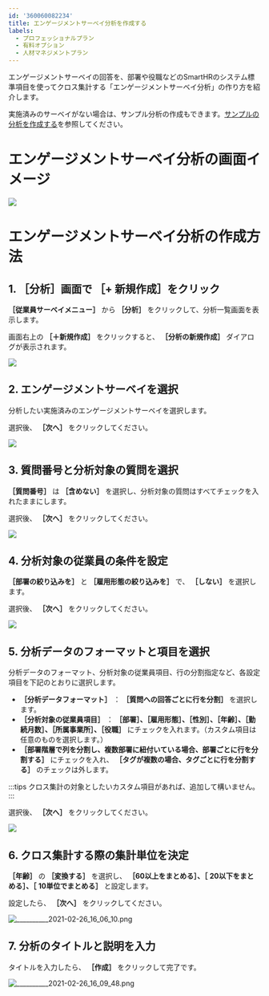 ```yaml
---
id: '360060082234'
title: エンゲージメントサーベイ分析を作成する
labels:
  - プロフェッショナルプラン
  - 有料オプション
  - 人材マネジメントプラン
---
```

エンゲージメントサーベイの回答を、部署や役職などのSmartHRのシステム標準項目を使ってクロス集計する「エンゲージメントサーベイ分析」の作り方を紹介します。

実施済みのサーベイがない場合は、サンプル分析の作成もできます。[サンプルの分析を作成する](https://knowledge.smarthr.jp/hc/ja/articles/360053607134)を参照してください。

# エンゲージメントサーベイ分析の画面イメージ

![](./bunseki.png)

# エンゲージメントサーベイ分析の作成方法

## 1\. ［分析］画面で ［+ 新規作成］をクリック

 **［従業員サーベイメニュー］** から **［分析］** をクリックして、分析一覧画面を表示します。

画面右上の **［＋新規作成］** をクリックすると、 **［分析の新規作成］** ダイアログが表示されます。

![](./__________2021-02-26_15_39_58.png)

## 2\. エンゲージメントサーベイを選択

分析したい実施済みのエンゲージメントサーベイを選択します。

選択後、 **［次へ］** をクリックしてください。

![](./__________2021-02-26_15_54_28.png)

## 3\. 質問番号と分析対象の質問を選択

 **［質問番号］** は **［含めない］** を選択し、分析対象の質問はすべてチェックを入れたままにします。

選択後、 **［次へ］** をクリックしてください。

![](./engagement_01.png)

## 4\. 分析対象の従業員の条件を設定

 **［部署の絞り込みを］** と **［雇用形態の絞り込みを］** で、 **［しない］** を選択します。

選択後、 **［次へ］** をクリックしてください。

![](./__________2021-02-26_15_50_03.png)

## 5\. 分析データのフォーマットと項目を選択

分析データのフォーマット、分析対象の従業員項目、行の分割指定など、各設定項目を下記のとおりに選択します。

-  **［分析データフォーマット］** ： **［質問への回答ごとに行を分割］** を選択します。
-  **［分析対象の従業員項目］** ： **［部署］、［雇用形態］、［性別］、［年齢］、［勤続月数］、［所属事業所］、［役職］** にチェックを入れます。（カスタム項目は任意のものを選択します。）
-  **［部署階層で列を分割し、複数部署に紐付いている場合、部署ごとに行を分割する］** にチェックを入れ、 **［タグが複数の場合、タグごとに行を分割する］** のチェックは外します。

:::tips
クロス集計の対象としたいカスタム項目があれば、追加して構いません。
:::

選択後、 **［次へ］** をクリックしてください。

![](./__________2021-02-26_16_01_57.png)

## 6\. クロス集計する際の集計単位を決定

 **［年齢］** の **［変換する］** を選択し、 **［60以上をまとめる］、［**  **20以下をまとめる］、［**  **10単位でまとめる］** と設定します。

設定したら、 **［次へ］** をクリックしてください。

![__________2021-02-26_16_06_10.png](./__________2021-02-26_16_06_10.png)

## 7\. 分析のタイトルと説明を入力

タイトルを入力したら、 **［作成］** をクリックして完了です。

![__________2021-02-26_16_09_48.png](./__________2021-02-26_16_09_48.png)
